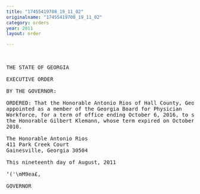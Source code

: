 ```yaml
---
title: "17455419708_19_11_02"
originalname: "17455419708_19_11_02"
category: orders
year: 2011
layout: order

---
```

<pre>
 

THE STATE OF GEORGIA

EXECUTIVE ORDER

BY THE GOVERNOR:

ORDERED: That the Honorable Antonio Rios of Hall County, Georgia, is
appointed as a member of the Georgia Board for Physician
Workforce, for a term of office ending October 6, 2016, to succeed
the Honorable Gilbert Klemann, whose term expired on October 6,
2010.

The Honorable Antonio Rios
411 Park Creek Court
Gainesville, Georgia 30504

This nineteenth day of August, 2011

‘('\mM9ea£,

GOVERNOR

</pre>
